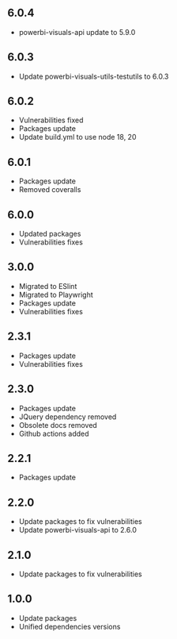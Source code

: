 ## 6.0.4
* powerbi-visuals-api update to 5.9.0

## 6.0.3
* Update powerbi-visuals-utils-testutils to 6.0.3

## 6.0.2
* Vulnerabilities fixed
* Packages update
* Update build.yml to use node 18, 20

## 6.0.1
* Packages update
* Removed coveralls

## 6.0.0
* Updated packages
* Vulnerabilities fixes

## 3.0.0
* Migrated to ESlint
* Migrated to Playwright
* Packages update
* Vulnerabilities fixes

## 2.3.1
* Packages update
* Vulnerabilities fixes

## 2.3.0
* Packages update
* JQuery dependency removed
* Obsolete docs removed
* Github actions added

## 2.2.1
* Packages update

## 2.2.0
* Update packages to fix vulnerabilities
* Update powerbi-visuals-api to 2.6.0

## 2.1.0
* Update packages to fix vulnerabilities

## 1.0.0
* Update packages
* Unified dependencies versions
